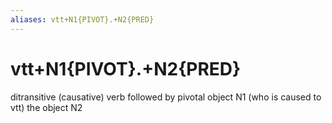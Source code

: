 ```yaml
---
aliases: vtt+N1{PIVOT}.+N2{PRED}
---
```

# vtt+N1{PIVOT}.+N2{PRED}

ditransitive (causative) verb followed by pivotal object N1 (who is caused to vtt) the object N2
> 